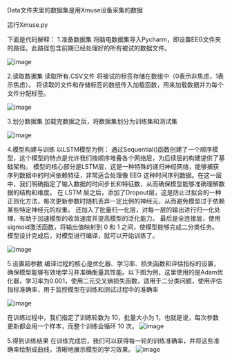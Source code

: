 
Data文件夹里的数据集是用Xmuse设备采集的数据

运行Xmuse.py

下面是代码解释：
1.准备数据集
将脑电数据集导入Pycharm，即设置EEG文件夹的路径。此路径包含前期已经处理好的所有被试的数据文件。

![image](https://github.com/user-attachments/assets/163a4e47-cf9b-4992-9de5-13a7408a17b5)


2.读取数据集
读取所有.CSV文件
将被试的标签存储在数组中（0表示非焦虑，1表示焦虑）。
将读取的文件和存储标签的数组传入加载函数，用来加载数据并为每个文件分配标签。

![image](https://github.com/user-attachments/assets/3cabc48f-ac71-4a2e-a8e9-056180c230c9)


3.划分数据集
加载完数据之后，将数据集划分为训练集和测试集

![image](https://github.com/user-attachments/assets/3227b134-e1f1-4992-a50c-acc97c7a56b6)


4.模型构建与训练
以LSTM模型为例：
通过Sequential()函数创建了一个顺序模型，这个模型的特点是允许我们按顺序堆叠各个网络层，为后续层的构建提供了基础架构。
模型的核心部分是LSTM层，这是一种特殊的递归神经网络，能够捕获序列数据中的时间依赖特征，非常适合处理像 EEG 这种时间序列数据。在这一层中，我们明确指定了输入数据的时间步长和特征数，从而确保模型能够准确理解数据的结构和维度。
在 LSTM 层之后，添加了Dropout层，这是防止过拟合的一种正则化方法，每次更新参数时随机丢弃一定比例的神经元，从而避免模型过于依赖某些特定神经元的权重。
还加入了批量归一化层，对每一层的输出进行归一化处理，有助于加速模型的收敛速度并提高模型的泛化能力。
最后是全连接层，使用sigmoid激活函数，将输出值映射到 0 和 1 之间，使模型能够完成二分类任务。
模型设计完成后，对模型进行编译，就可以开始训练了。

![image](https://github.com/user-attachments/assets/f8b4a0f9-0fb7-4c59-9ad2-4e37e71396b8)


5.设置超参数
编译过程的核心是优化器、学习率、损失函数和评估指标的设置，确保模型能够有效地学习并准确衡量其性能。以下图为例，这里使用的是Adam优化器，学习率为0.001，使用二元交叉熵损失函数，适用于二分类问题，使用评估指标准确率，用于监控模型在训练和测试过程中的准确率

![image](https://github.com/user-attachments/assets/145d524c-4524-4cd0-b7e1-9a014c0af7f4)


在训练过程中，我们指定了训练轮数为 10，批量大小为 1，也就是说，每次参数更新都会用一个样本，而整个训练会循环 10 次。
![image](https://github.com/user-attachments/assets/3f0d5ed1-c29e-407a-8256-887ce5bf6b18)


5.得到训练结果
在训练完成后，我们可以获得每一轮的训练准确率，并将这些准确率绘制成曲线，清晰地展示模型的学习效果。
![image](https://github.com/user-attachments/assets/25d87682-68c1-41e3-b62e-68d8a1f3bd33)

